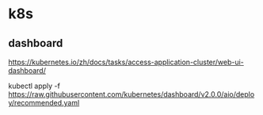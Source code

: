 # k8s

## dashboard

https://kubernetes.io/zh/docs/tasks/access-application-cluster/web-ui-dashboard/

kubectl apply -f https://raw.githubusercontent.com/kubernetes/dashboard/v2.0.0/aio/deploy/recommended.yaml